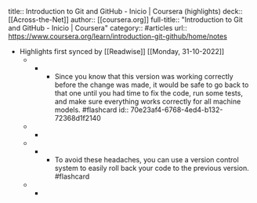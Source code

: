 title:: Introduction to Git and GitHub - Inicio | Coursera (highlights)
deck:: [[Across-the-Net]]
author:: [[coursera.org]]
full-title:: "Introduction to Git and GitHub - Inicio | Coursera"
category:: #articles
url:: https://www.coursera.org/learn/introduction-git-github/home/notes

- Highlights first synced by [[Readwise]] [[Monday, 31-10-2022]]
	- -
		- Since you know that this version was working correctly before the change was made, it would be safe to go back to that one until you had time to fix the code, run some tests, and make sure everything works correctly for all machine models. #flashcard
		  id:: 70e23af4-6768-4ed4-b132-72368d1f2140
	- -
	- -
		- To avoid these headaches, you can use a version control system to easily roll back your code to the previous version. #flashcard
	- -